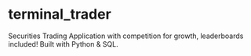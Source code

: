 # terminal_trader
Securities Trading Application with competition for growth, leaderboards included! Built with Python & SQL.
